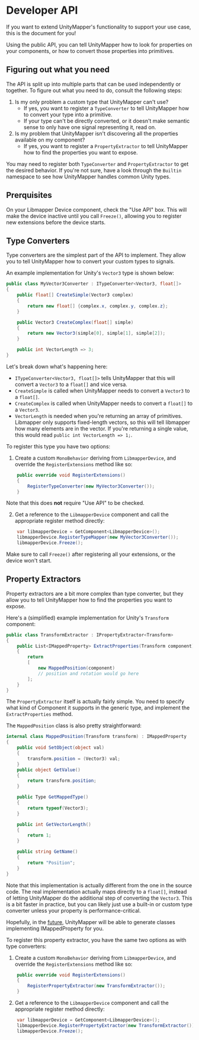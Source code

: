 # Developer API

If you want to extend UnityMapper's functionality to support your use case, this is the document for you!

Using the public API, you can tell UnityMapper how to look for properties on your components, or how to convert those properties into primitives.
## Figuring out what you need

The API is split up into multiple parts that can be used independently or together. To figure out what you need to do, consult the following steps:
1. Is my only problem a custom type that UnityMapper can't use?
    - If yes, you want to register a `TypeConverter` to tell UnityMapper how to convert your type into a primitive.
    - If your type can't be directly converted, or it doesn't make semantic sense to only have one signal representing it, read on.
2. Is my problem that UnityMapper isn't discovering all the properties available on my component?
    - If yes, you want to register a `PropertyExtractor` to tell UnityMapper how to find the properties you want to expose.

You may need to register both `TypeConverter` and `PropertyExtractor` to get the desired behavior. If you're not sure, have a look through
the `Builtin` namespace to see how UnityMapper handles common Unity types.

## Prerquisites
On your Libmapper Device component, check the "Use API" box. This will make the device inactive until you call `Freeze()`,
 allowing you to register new extensions before the device starts.

## Type Converters
Type converters are the simplest part of the API to implement. They allow you to tell UnityMapper how to convert your custom types to signals.

An example implementation for Unity's `Vector3` type is shown below:
```csharp
public class MyVector3Converter : ITypeConverter<Vector3, float[]>
{
    public float[] CreateSimple(Vector3 complex)
    {
        return new float[] {complex.x, complex.y, complex.z};
    }

    public Vector3 CreateComplex(float[] simple)
    {
        return new Vector3(simple[0], simple[1], simple[2]);
    }

    public int VectorLength => 3;
}
```
Let's break down what's happening here:
- `ITypeConverter<Vector3, float[]>` tells UnityMapper that this will convert a `Vector3` to a `float[]` and vice versa.
- `CreateSimple` is called when UnityMapper needs to convert a `Vector3` to a `float[]`.
- `CreateComplex` is called when UnityMapper needs to convert a `float[]` to a `Vector3`.
- `VectorLength` is needed when you're returning an array of primitives. Libmapper only supports fixed-length vectors, so this
  will tell libmapper how many elements are in the vector. If you're returning a single value, this would read `public int VectorLength => 1;`.

To register this type you have two options:
1. Create a custom `MonoBehavior` deriving from `LibmapperDevice`, and override the `RegisterExtensions` method like so:
```csharp
    public override void RegisterExtensions()
    {
        RegisterTypeConverter(new MyVector3Converter());
    }
```
Note that this does **not** require "Use API" to be checked.

2. Get a reference to the `LibmapperDevice` component and call the appropriate register method directly:
```csharp
    var libmapperDevice = GetComponent<LibmapperDevice>();
    libmapperDevice.RegisterTypeMapper(new MyVector3Converter());
    libmapperDevice.Freeze();
```
Make sure to call `Freeze()` after registering all your extensions, or the device won't start.

## Property Extractors
Property extractors are a bit more complex than type converter, but they allow you to tell UnityMapper how to find the properties you want to expose.

Here's a (simplified) example implementation for Unity's `Transform` component:
```csharp
public class TransformExtractor : IPropertyExtractor<Transform>
{
    public List<IMappedProperty> ExtractProperties(Transform component)
    {
        return
        [
            new MappedPosition(component)
            // position and rotation would go here
        ];
    }
}
```
The `PropertyExtractor` itself is actually fairly simple. You need to specify what kind of Component it supports in the generic type, and implement the `ExtractProperties` method.

The `MappedPosition` class is also pretty straightforward:
```csharp
internal class MappedPosition(Transform transform) : IMappedProperty
{
    public void SetObject(object val)
    {
        transform.position = (Vector3) val;
    }
    public object GetValue()
    {
        return transform.position;
    }

    public Type GetMappedType()
    {
        return typeof(Vector3);
    }

    public int GetVectorLength()
    {
        return 1;
    }

    public string GetName()
    {
        return "Position";
    }
}
```
Note that this implementation is actually different from the one in the source code. The real implementation actually maps directly to a `float[]`,
instead of letting UnityMapper do the additional step of converting the `Vector3`. This is a bit faster in practice, but you can likely just use a built-in or custom type converter
unless your property is performance-critical.

Hopefully, in the [future](https://github.com/EggAllocationService/libmapper-unity/issues/5), UnityMapper will be able to generate classes implementing IMappedProperty for you.

To register this property extractor, you have the same two options as with type converters:
1. Create a custom `MonoBehavior` deriving from `LibmapperDevice`, and override the `RegisterExtensions` method like so:
```csharp
    public override void RegisterExtensions()
    {
        RegisterPropertyExtractor(new TransformExtractor());
    }
```
2. Get a reference to the `LibmapperDevice` component and call the appropriate register method directly:
```csharp
    var libmapperDevice = GetComponent<LibmapperDevice>();
    libmapperDevice.RegisterPropertyExtractor(new TransformExtractor());
    libmapperDevice.Freeze();
```
